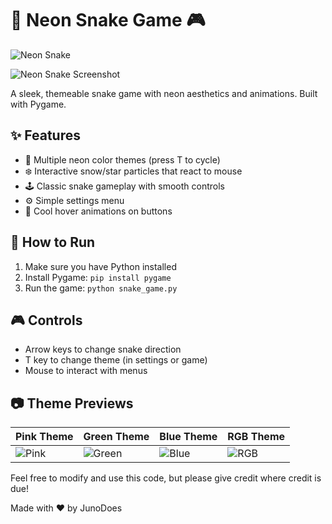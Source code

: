# 🐍 Neon Snake Game 🎮

![Neon Snake](https://placehold.co/600x300/222222/FF1493?text=Snake+Game)

![Neon Snake Screenshot](https://pasteboard.co/etCkboFajexw.png)



A sleek, themeable snake game with neon aesthetics and animations. Built with Pygame.

## ✨ Features
- 🎨 Multiple neon color themes (press T to cycle)
- ❄️ Interactive snow/star particles that react to mouse
- 🕹️ Classic snake gameplay with smooth controls
- ⚙️ Simple settings menu
- 🌟 Cool hover animations on buttons

## 🚀 How to Run
1. Make sure you have Python installed
2. Install Pygame: `pip install pygame`
3. Run the game: `python snake_game.py`

## 🎮 Controls
- Arrow keys to change snake direction
- T key to change theme (in settings or game)
- Mouse to interact with menus

## 📷 Theme Previews
| Pink Theme | Green Theme | Blue Theme | RGB Theme |
|------------|-------------|------------|-----------|
| ![Pink](https://placehold.co/400x300/222222/FF69B4?text=Pink+Theme) | ![Green](https://placehold.co/400x300/222222/32CD32?text=Green+Theme) | ![Blue](https://placehold.co/400x300/222222/00BFFF?text=Blue+Theme) | ![RGB](https://placehold.co/400x300/222222/FFFFFF?text=RGB+Theme) |


Feel free to modify and use this code, but please give credit where credit is due!


Made with ❤️ by JunoDoes

